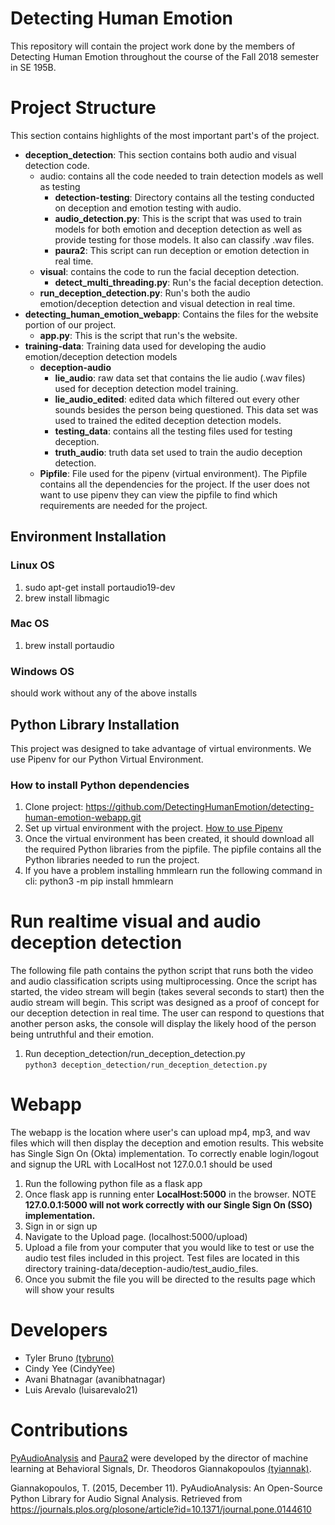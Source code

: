 # Detecting Human Emotion
This repository will contain the project work done by the members of Detecting Human Emotion throughout the course of the Fall 2018 semester in SE 195B.

# Project Structure 
This section contains highlights of the most important part's of the project.
* **deception_detection**: This section contains both audio and visual detection code.
    * audio: contains all the code needed to train detection models as well as testing
        * **detection-testing**: Directory contains all the testing conducted on deception and emotion testing with audio.
        * **audio_detection.py**: This is the script that was used to train models for both emotion and deception detection as well as provide testing for those models. It also can classify .wav files.
        * **paura2**: This script can run deception or emotion detection in real time.
    * **visual**: contains the code to run the facial deception detection.
        * **detect_multi_threading.py**: Run's the facial deception detection.
    * **run_deception_detection.py**: Run's both the audio emotion/deception detection and visual detection in real time.
* **detecting_human_emotion_webapp**: Contains the files for the website portion of our project.
    * **app.py**: This is the script that run's the website.
* **training-data**: Training data used for developing the audio emotion/deception detection models
    * **deception-audio**
        * **lie_audio**: raw data set that contains the lie audio (.wav files) used for deception detection model training.
        * **lie_audio_edited**: edited data which filtered out every other sounds besides the person being questioned. This data set was used to trained the edited deception detection models.
        * **testing_data**: contains all the testing files used for testing deception.
        * **truth_audio**: truth data set used to train the audio deception detection.
    * **Pipfile**: File used for the pipenv (virtual environment). The Pipfile contains all the dependencies for the project. If the user does not want to use pipenv they can view the pipfile to find which requirements are needed for the project.
## Environment Installation 
### Linux OS
1. sudo apt-get install portaudio19-dev
2. brew install libmagic

### Mac OS
1. brew install portaudio

### Windows OS
should work without any of the above installs

## Python Library Installation
This project was designed to take advantage of virtual environments. We use Pipenv for our Python Virtual Environment. 

### How to install Python dependencies 

1. Clone project: https://github.com/DetectingHumanEmotion/detecting-human-emotion-webapp.git
2. Set up virtual environment with the project. [How to use Pipenv](https://github.com/DetectingHumanEmotion/detecting-human-emotion-webapp/wiki)
3. Once the virtual environment has been created, it should download all the required Python libraries from the pipfile. The pipfile contains all the Python libraries needed to run the project.
4. If you have a problem installing hmmlearn run the following command in cli:
python3 -m pip install hmmlearn



# Run realtime visual and audio deception detection
The following file path contains the python script that runs both the video and audio classification scripts using multiprocessing. Once the script has started, the video stream will begin (takes several seconds to start) then the audio stream will begin. This script was designed as a proof of concept for our deception detection in real time. The user can respond to questions that another person asks, the console will display the likely hood of the person being untruthful and their emotion.
1. Run deception_detection/run_deception_detection.py <br/>
        `python3 deception_detection/run_deception_detection.py`


# Webapp
The webapp is the location where user's can upload mp4, mp3, and wav files which will then display the deception and emotion results. This website has Single Sign On (Okta) implementation. To correctly enable login/logout and signup the URL with LocalHost not 127.0.0.1 should be used

1. Run the following python file as a flask app
2. Once flask app is running enter **LocalHost:5000** in the browser. NOTE **127.0.0.1:5000 will not work correctly with our Single Sign On (SSO) implementation.**
3. Sign in or sign up 
4. Navigate to the Upload page. (localhost:5000/upload)
5. Upload a file from your computer that you would like to test or use the audio test files included in this project. Test files are located in this directory training-data/deception-audio/test_audio_files.
6. Once you submit the file you will be directed to the results page which will show your results



# Developers
* Tyler Bruno [(tybruno)](https://github.com/tybruno)
* Cindy Yee (CindyYee)
* Avani Bhatnagar (avanibhatnagar)
* Luis Arevalo (luisarevalo21)

# Contributions
[PyAudioAnalysis](https://github.com/tyiannak/pyAudioAnalysis) and [Paura2](https://github.com/tyiannak/paura) were developed by the director of machine learning at Behavioral Signals, Dr. Theodoros Giannakopoulos [(tyiannak)](https://github.com/tyiannak).


Giannakopoulos, T. (2015, December 11). PyAudioAnalysis: An Open-Source Python Library for Audio Signal Analysis. Retrieved from https://journals.plos.org/plosone/article?id=10.1371/journal.pone.0144610


